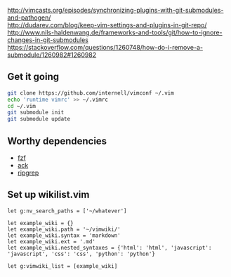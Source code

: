 
http://vimcasts.org/episodes/synchronizing-plugins-with-git-submodules-and-pathogen/  
http://dudarev.com/blog/keep-vim-settings-and-plugins-in-git-repo/  
http://www.nils-haldenwang.de/frameworks-and-tools/git/how-to-ignore-changes-in-git-submodules
https://stackoverflow.com/questions/1260748/how-do-i-remove-a-submodule/1260982#1260982

## Get it going

```bash
git clone https://github.com/internell/vimconf ~/.vim
echo 'runtime vimrc' >> ~/.vimrc
cd ~/.vim
git submodule init
git submodule update
```

## Worthy dependencies

- [fzf](https://github.com/junegunn/fzf#installation)
- [ack](https://beyondgrep.com/install/)
- [ripgrep](https://github.com/BurntSushi/ripgrep#installation)


## Set up wikilist.vim

```vim
let g:nv_search_paths = ['~/whatever']

let example_wiki = {}
let example_wiki.path = '~/vimwiki/'
let example_wiki.syntax = 'markdown'
let example_wiki.ext = '.md'
let example_wiki.nested_syntaxes = {'html': 'html', 'javascript': 'javascript', 'css': 'css', 'python': 'python'}

let g:vimwiki_list = [example_wiki]
```
